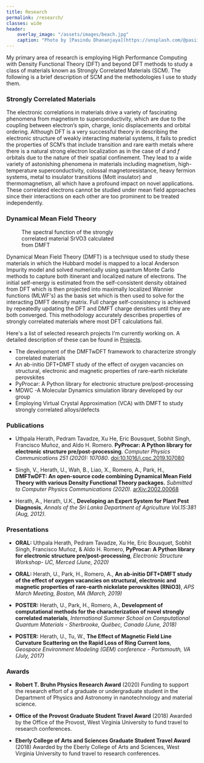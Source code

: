 ```yaml
---
title: Research
permalink: /research/
classes: wide
header:
    overlay_image: "/assets/images/beach.jpg"
    caption: "Photo by [Pasindu Dhananjaya](https://unsplash.com/@pasiiijay) on [Unsplash](https://unsplash.com)"
---
```


My primary area of research is employing High Performance Computing with Density Functional Theory (DFT) and beyond DFT methods to study a class of materials known as Strongly Correlated Materials (SCM). The following is a brief description of SCM and the methodologies I use to study them.

### Strongly Correlated Materials

The electronic correlations in materials drive a variety of fascinating phenomena from magnetism to superconductivity, which are due to the coupling between electron’s spin, charge, ionic displacements and orbital ordering. Although DFT is a very successful theory in describing the electronic structure of weakly interacting material systems, it fails to predict the properties of SCM’s that include transition and rare earth metals where there  is  a  natural  strong  electron  localization  as  in  the  case  of  *d*  and  *f* orbitals due to the nature of their spatial confinement. They lead to a wide variety of astonishing phenomena in materials including magnetism, high-temperature superconductivity, colossal magnetoresistance, heavy fermion systems, metal to insulator transitions (Mott insulator) and thermomagnetism, all which have a profound impact on novel applications. These  correlated  electrons  cannot  be  studied  under  mean  field  approaches  since  their  interactions  on  each other are too prominent to be treated independently.

### Dynamical Mean Field Theory

<figure style="width: 50%" class="align-right">
  <img src="{{ site.url }}{{ site.baseurl }}/assets/images/dmftwdft.png" alt="">
  <figcaption>The spectral function of the strongly correlated material SrVO3 calculated from DMFT</figcaption>
</figure>


Dynamical Mean Field Theory (DMFT) is a technique used to study these materials in which the Hubbard model is mapped to a local Anderson Impurity model and solved numerically using quantum Monte Carlo methods to capture both itinerant and localized nature of electrons. The initial self-energy is estimated from the self-consistent density obtained from DFT which is then projected into maximally localized Wannier functions (MLWF's) as the basis set which is then used to solve for the interacting DMFT density matrix. Full charge self-consistency is achieved by repeatedly updating the DFT and DMFT charge densities until they are both converged. This methodology accurately describes properties of strongly correlated materials where most DFT calculations fail.

Here's a list of selected research projects I'm currently working on. A detailed description of these can be found in [Projects](/projects/).

- The development of the DMFTwDFT framework to characterize strongly correlated materials
- An ab-initio DFT+DMFT study of the effect of oxygen vacancies on structural, electronic and magnetic properties of rare-earth nickelate perovskites
- PyProcar: A Python library for electronic structure pre/post-processing
- MDWC -A Molecular Dynamics simulation library developed by our group
- Employing Virtual Crystal Approximation (VCA) with DMFT to study strongly correlated alloys/defects

### Publications

- Uthpala Herath, Pedram Tavadze, Xu He, Eric Bousquet, Sobhit Singh, Francisco Muñoz, and Aldo H. Romero. **PyProcar: A Python library for electronic structure pre/post-processing**. *Computer Physics Communications 251 (2020): 107080*.
[doi:10.1016/j.cpc.2019.107080](https://www.sciencedirect.com/science/article/pii/S0010465519303935)

- Singh, V., Herath, U., Wah, B., Liao, X., Romero, A., Park, H., **DMFTwDFT: An open-source code combining Dynamical Mean Field Theory with various Density Functional Theory packages.** *Submitted to Computer Physics Communications (2020).*
[arXiv:2002.00068](https://arxiv.org/abs/2002.00068)

- Herath, A., Herath, U.K., **Developing an Expert System for Plant Pest Diagnosis**, *Annals of the Sri Lanka Department of Agriculture Vol.15:381 (Aug, 2012).*

### Presentations

- **ORAL:** Uthpala Herath, Pedram Tavadze, Xu He, Eric Bousquet, Sobhit Singh, Francisco Muñoz, & Aldo H. Romero, **PyProcar: A Python library for electronic structure pre/post-processing**, *Electronic Structure Workshop- UC, Merced (June, 2020)*

- **ORAL:** Herath, U.,  Park, H., Romero, A.,  **An ab-initio DFT+DMFT study of the effect of oxygen vacancies on structural, electronic and magnetic properties of rare-earth nickelate perovskites (RNiO3)**, *APS March Meeting, Boston, MA (March, 2019)*

- **POSTER:**  Herath, U., Park, H., Romero, A., **Development of computational methods for the characterization of novel strongly correlated materials**, *International Summer School on Computational Quantum Materials - Sherbrooke, Québec, Canada (June, 2018)*

- **POSTER:** Herath, U., Tu, W., **The Effect of Magnetic Field Line Curvature Scattering on the Rapid Loss of Ring Current Ions**, *Geospace Environment Modeling (GEM) conference - Portsmouth, VA (July, 2017)*

### Awards

- **Robert T. Bruhn Physics Research Award** (2020)
  Funding to support the research effort of a graduate or undergraduate student in the Department of Physics and Astronomy in nanotechnology and material science.

- **Office of the Provost Graduate Student Travel Award** (2018)
  Awarded by the Office of the Provost, West Virginia University to fund travel to research conferences.

- **Eberly College of Arts and Sciences Graduate Student Travel Award** (2018)
  Awarded by the Eberly College of Arts and Sciences, West Virginia University to fund travel to research conferences.



